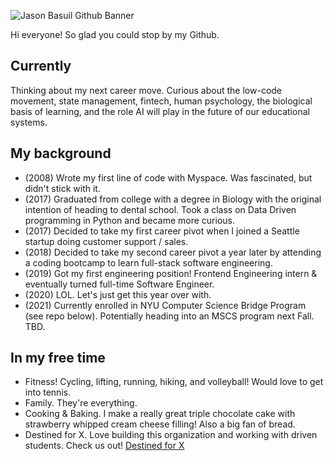 ![Jason Basuil Github Banner](https://res.cloudinary.com/dwgvb9rdh/image/upload/v1609201642/Jason_Basuil_-_Frontend_Engineer_Banner_2_wvpe0p.png)

Hi everyone! So glad you could stop by my Github. 

## Currently 
Thinking about my next career move. Curious about the low-code movement, state management, fintech, human psychology, the biological basis of learning, and the role AI will play in the future of our educational systems. 

## My background 

- (2008) Wrote my first line of code with Myspace. Was fascinated, but didn't stick with it.
- (2017) Graduated from college with a degree in Biology with the original intention of heading to dental school. Took a class on Data Driven programming in Python and became more curious.
- (2017) Decided to take my first career pivot when I joined a Seattle startup doing customer support / sales.
- (2018) Decided to take my second career pivot a year later by attending a coding bootcamp to learn full-stack software engineering.
- (2019) Got my first engineering position! Frontend Engineering intern & eventually turned full-time Software Engineer.
- (2020) LOL. Let's just get this year over with.
- (2021) Currently enrolled in NYU Computer Science Bridge Program (see repo below). Potentially heading into an MSCS program next Fall. TBD.

## In my free time

- Fitness! Cycling, lifting, running, hiking, and volleyball! Would love to get into tennis.
- Family. They're everything.
- Cooking & Baking. I make a really great triple chocolate cake with strawberry whipped cream cheese filling! Also a big fan of bread.
- Destined for X. Love building this organization and working with driven students. Check us out! [Destined for X](https://www.destinedforx.com)
